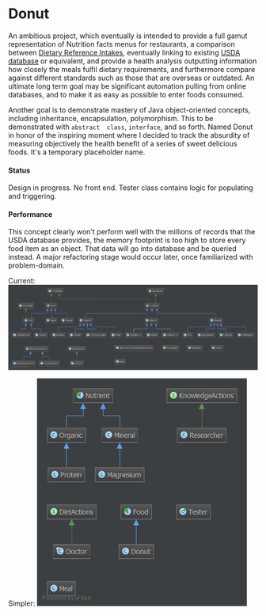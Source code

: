 Donut
=====

An ambitious project, which eventually is intended to provide a full gamut representation of Nutrition facts menus for restaurants, a comparison between [Dietary Reference Intakes](http://www.hc-sc.gc.ca/fn-an/nutrition/reference/index-eng.php),  eventually linking to existing [USDA database](http://ndb.nal.usda.gov/) or equivalent, and provide a health analysis outputting information how closely the meals fulfil dietary requirements, and furthermore compare against different standards such as those that are overseas or outdated. An ultimate long term goal may be significant automation pulling from online databases, and to make it as easy as possible to enter foods consumed.

Another goal is to demonstrate mastery of Java object-oriented concepts, including inheritance, encapsulation, polymorphism. This to be demonstrated with `abstract  class`, `interface`, and so forth.  Named Donut in honor of the inspiring moment where I decided to track the absurdity of measuring objectively the health benefit of a series of sweet delicious foods. It's a temporary placeholder name.

#### Status
Design in progress. No front end. Tester class contains logic for populating and triggering.

#### Performance
This concept clearly won't perform well with the millions of records that the USDA database provides, the memory footprint is too high to store every food item as an object. That data will go into database and be queried instead. A major refactoring stage would occur later, once familiarized with problem-domain.

Current:
![readme image][1]

Simpler:
![readme image][2]

  [1]: https://raw.githubusercontent.com/nastajus/Donut/master/diagram.png
  [2]: https://raw.githubusercontent.com/nastajus/Donut/master/diagram2.png
  
